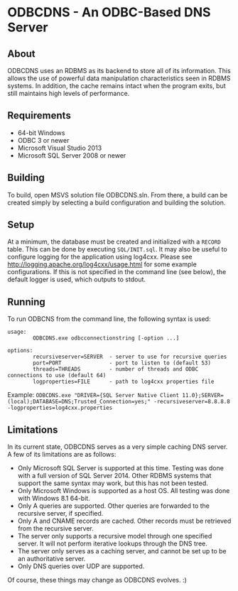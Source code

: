 ODBCDNS - An ODBC-Based DNS Server
==================================

About
-----
ODBCDNS uses an RDBMS as its backend to store all of its information. This allows the use of powerful data manipulation characteristics seen in RDBMS systems. In addition, the cache remains intact when the program exits, but still maintains high levels of performance.

Requirements
------------
- 64-bit Windows
- ODBC 3 or newer
- Microsoft Visual Studio 2013
- Microsoft SQL Server 2008 or newer

Building
--------
To build, open MSVS solution file ODBCDNS.sln. From there, a build can be created simply by selecting a build configuration and building the solution.

Setup
-----
At a minimum, the database must be created and initialized with a `RECORD` table. This can be done by executing `SQL/INIT.sql`. It may also be useful to configure logging for the application using log4cxx. Please see http://logging.apache.org/log4cxx/usage.html for some example configurations. If this is not specified in the command line (see below), the default logger is used, which outputs to stdout.

Running
-------
To run ODBCNS from the command line, the following syntax is used:

```
usage:
        ODBCDNS.exe odbcconnectionstring [-option ...]

options:
        recursiveserver=SERVER  - server to use for recursive queries
        port=PORT               - port to listen to (default 53)
        threads=THREADS         - number of threads and ODBC connections to use (default 64)
        logproperties=FILE      - path to log4cxx properties file
```

Example: `ODBCDNS.exe "DRIVER={SQL Server Native Client 11.0};SERVER=(local);DATABASE=DNS;Trusted_Connection=yes;" -recursiveserver=8.8.8.8 -logproperties=log4cxx.properties`

Limitations
-----------
In its current state, ODBCDNS serves as a very simple caching DNS server. A few of its limitations are as follows:

- Only Microsoft SQL Server is supported at this time. Testing was done with a full version of SQL Server 2014. Other RDBMS systems that support the same syntax may work, but this has not been tested.
- Only Microsoft Windows is supported as a host OS. All testing was done with Windows 8.1 64-bit.
- Only A queries are supported. Other queries are forwarded to the recursive server, if specified.
- Only A and CNAME records are cached. Other records must be retrieved from the recursive server.
- The server only supports a recursive model through one specified server. It will not perform iterative lookups through the DNS tree.
- The server only serves as a caching server, and cannot be set up to be an authoritative server.
- Only DNS queries over UDP are supported.

Of course, these things may change as ODBCDNS evolves. :)
